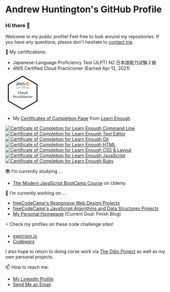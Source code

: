 # Andrew Huntington's GitHub Profile
### Hi there 👋

Welcome to my public profile! Feel free to look around my repositories. If you have any questions, please don't hesitate to [contact me](mailto:andrew.huntington@gmail.com).

:scroll: My certifications:
- Japanese-Language Proficiency Test (JLPT) N2 日本語能力試験２級
- AWS Certified Cloud Practicioner (Earned Apr 12, 2021)

![My AWS Cloud Practitioner Certification](https://raw.githubusercontent.com/AndrewHuntington/personal-homepage/master/images/aws-certified-cloud-practitioner.png)

- My [Certificates of Completion Page](https://www.learnenough.com/certificates/strugglebunny) from [Learn Enough](https://learnenough.com)

<a href="https://www.learnenough.com/certificates/strugglebunny"><img src="https://www.learnenough.com/certificates/strugglebunny/command-line-tutorial.svg" alt="Certificate of Completion for Learn Enough Command Line"></a><a href="https://www.learnenough.com/certificates/strugglebunny"><img src="https://www.learnenough.com/certificates/strugglebunny/text-editor-tutorial.svg" alt="Certificate of Completion for Learn Enough Text Editor"></a><a href="https://www.learnenough.com/certificates/strugglebunny"><img src="https://www.learnenough.com/certificates/strugglebunny/git-tutorial.svg" alt="Certificate of Completion for Learn Enough Git"></a><a href="https://www.learnenough.com/certificates/strugglebunny"><img src="https://www.learnenough.com/certificates/strugglebunny/html-tutorial.svg" alt="Certificate of Completion for Learn Enough HTML"></a><a href="https://www.learnenough.com/certificates/strugglebunny"><img src="https://www.learnenough.com/certificates/strugglebunny/css-and-layout-tutorial.svg" alt="Certificate of Completion for Learn Enough CSS &amp; Layout"></a><a href="https://www.learnenough.com/certificates/strugglebunny"><img src="https://www.learnenough.com/certificates/strugglebunny/javascript-tutorial.svg" alt="Certificate of Completion for Learn Enough JavaScript"></a><a href="https://www.learnenough.com/certificates/strugglebunny"><img src="https://www.learnenough.com/certificates/strugglebunny/ruby-tutorial.svg" alt="Certificate of Completion for Learn Enough Ruby"></a>

:books: I’m currently studying ...
- [The Modern JavaScript BootCamp Course](https://www.udemy.com/course/javascript-beginners-complete-tutorial/) on Udemy

🔭 I’m currently working on ...
- [freeCodeCamp's Responsive Web Design Projects](https://www.freecodecamp.org/learn/responsive-web-design/#responsive-web-design-projects)
- [freeCodeCamp's JavaScript Algorithms and Data Structures Projects](https://www.freecodecamp.org/learn/javascript-algorithms-and-data-structures/#javascript-algorithms-and-data-structures-projects)
- [My Personal Homepage](https://andrewhuntington.com) (Current Goal: Finish Blog)

⚡ Check my profiles on these code challenge sites!
- [exercism.io](https://exercism.io/profiles/AndrewHuntington)
- [Codewars](https://www.codewars.com/users/strugglebunny)

I also hope to return to doing corse work via [The Odin Project](https://www.theodinproject.com/) as well as my own personal projects.

📫 How to reach me:
- [My LinkedIn Profile](https://www.linkedin.com/in/andrew-huntington-7827582b/)
- [Send Me an Email](mailto:andrew.huntington@gmail.com)

<!--
**AndrewHuntington/AndrewHuntington** is a ✨ _special_ ✨ repository because its `README.md` (this file) appears on your GitHub profile.

Here are some ideas to get you started:

- 🔭 I’m currently working on ...
- 🌱 I’m currently learning ...
- 👯 I’m looking to collaborate on ...
- 🤔 I’m looking for help with ...
- 💬 Ask me about ...
- 📫 How to reach me: ...
- 😄 Pronouns: ...
- ⚡ Fun fact: ...
-->
